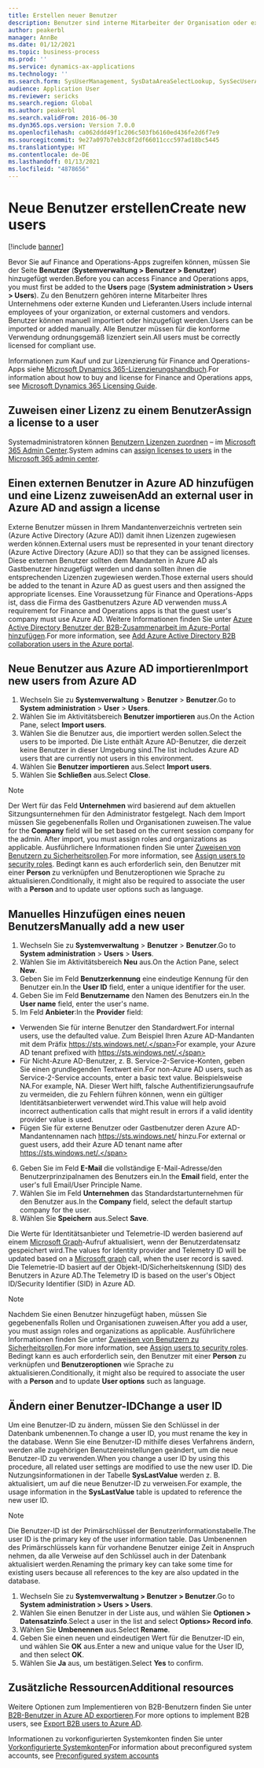 ```yaml
---
title: Erstellen neuer Benutzer
description: Benutzer sind interne Mitarbeiter der Organisation oder externe Debitoren und Kreditoren, die Zugriff auf Microsoft Dynamics AX anfordern, ihre Einzelvorgänge auszuführen.
author: peakerbl
manager: AnnBe
ms.date: 01/12/2021
ms.topic: business-process
ms.prod: ''
ms.service: dynamics-ax-applications
ms.technology: ''
ms.search.form: SysUserManagement, SysDataAreaSelectLookup, SysSecUserAddRoles, SysUserMSODSUserImport
audience: Application User
ms.reviewer: sericks
ms.search.region: Global
ms.author: peakerbl
ms.search.validFrom: 2016-06-30
ms.dyn365.ops.version: Version 7.0.0
ms.openlocfilehash: ca062ddd49f1c206c503fb6160ed436fe2d6f7e9
ms.sourcegitcommit: 9e27a097b7eb3c8f2df66011ccc597ad18bc5445
ms.translationtype: HT
ms.contentlocale: de-DE
ms.lasthandoff: 01/13/2021
ms.locfileid: "4878656"
---
```

# <a name="create-new-users"></a><span data-ttu-id="5840a-103">Neue Benutzer erstellen</span><span class="sxs-lookup"><span data-stu-id="5840a-103">Create new users</span></span>

[!include [banner](../../includes/banner.md)]

<span data-ttu-id="5840a-104">Bevor Sie auf Finance and Operations-Apps zugreifen können, müssen Sie der Seite **Benutzer** (**Systemverwaltung \> Benutzer \> Benutzer**) hinzugefügt werden.</span><span class="sxs-lookup"><span data-stu-id="5840a-104">Before you can access Finance and Operations apps, you must first be added to the **Users** page (**System administration \> Users \> Users**).</span></span> <span data-ttu-id="5840a-105">Zu den Benutzern gehören interne Mitarbeiter Ihres Unternehmens oder externe Kunden und Lieferanten.</span><span class="sxs-lookup"><span data-stu-id="5840a-105">Users include internal employees of your organization, or external customers and vendors.</span></span> <span data-ttu-id="5840a-106">Benutzer können manuell importiert oder hinzugefügt werden.</span><span class="sxs-lookup"><span data-stu-id="5840a-106">Users can be imported or added manually.</span></span> <span data-ttu-id="5840a-107">Alle Benutzer müssen für die konforme Verwendung ordnungsgemäß lizenziert sein.</span><span class="sxs-lookup"><span data-stu-id="5840a-107">All users must be correctly licensed for compliant use.</span></span>

<span data-ttu-id="5840a-108">Informationen zum Kauf und zur Lizenzierung für Finance and Operations-Apps siehe [Microsoft Dynamics 365-Lizenzierungshandbuch](https://go.microsoft.com/fwlink/?LinkId=866544&amp;clcid=0x409).</span><span class="sxs-lookup"><span data-stu-id="5840a-108">For information about how to buy and license for Finance and Operations apps, see [Microsoft Dynamics 365 Licensing Guide](https://go.microsoft.com/fwlink/?LinkId=866544&amp;clcid=0x409).</span></span>

## <a name="assign-a-license-to-a-user"></a><span data-ttu-id="5840a-109">Zuweisen einer Lizenz zu einem Benutzer</span><span class="sxs-lookup"><span data-stu-id="5840a-109">Assign a license to a user</span></span>
<span data-ttu-id="5840a-110">Systemadministratoren können [Benutzern Lizenzen zuordnen](https://docs.microsoft.com/office365/admin/subscriptions-and-billing/assign-licenses-to-users?view=o365-worldwide) – im [Microsoft 365 Admin Center](https://docs.microsoft.com/office365/admin/admin-overview/about-the-admin-center?view=o365-worldwide).</span><span class="sxs-lookup"><span data-stu-id="5840a-110">System admins can [assign licenses to users](https://docs.microsoft.com/office365/admin/subscriptions-and-billing/assign-licenses-to-users?view=o365-worldwide) in the [Microsoft 365 admin center](https://docs.microsoft.com/office365/admin/admin-overview/about-the-admin-center?view=o365-worldwide).</span></span>

## <a name="add-an-external-user-in-azure-ad-and-assign-a-license"></a><span data-ttu-id="5840a-111">Einen externen Benutzer in Azure AD hinzufügen und eine Lizenz zuweisen</span><span class="sxs-lookup"><span data-stu-id="5840a-111">Add an external user in Azure AD and assign a license</span></span> 
<span data-ttu-id="5840a-112">Externe Benutzer müssen in Ihrem Mandantenverzeichnis vertreten sein (Azure Active Directory (Azure AD)) damit ihnen Lizenzen zugewiesen werden können.</span><span class="sxs-lookup"><span data-stu-id="5840a-112">External users must be represented in your tenant directory (Azure Active Directory (Azure AD)) so that they can be assigned licenses.</span></span> <span data-ttu-id="5840a-113">Diese externen Benutzer sollten dem Mandanten in Azure AD als Gastbenutzer hinzugefügt werden und dann sollten ihnen die entsprechenden Lizenzen zugewiesen werden.</span><span class="sxs-lookup"><span data-stu-id="5840a-113">Those external users should be added to the tenant in Azure AD as guest users and then assigned the appropriate licenses.</span></span> <span data-ttu-id="5840a-114">Eine Voraussetzung für Finance and Operations-Apps ist, dass die Firma des Gastbenutzers Azure AD verwenden muss.</span><span class="sxs-lookup"><span data-stu-id="5840a-114">A requirement for Finance and Operations apps is that the guest user's company must use Azure AD.</span></span> <span data-ttu-id="5840a-115">Weitere Informationen finden Sie unter [Azure Active Directory Benutzer der B2B-Zusammenarbeit im Azure-Portal hinzufügen](https://docs.microsoft.com/azure/active-directory/b2b/add-users-administrator).</span><span class="sxs-lookup"><span data-stu-id="5840a-115">For more information, see [Add Azure Active Directory B2B collaboration users in the Azure portal](https://docs.microsoft.com/azure/active-directory/b2b/add-users-administrator).</span></span>

## <a name="import-new-users-from-azure-ad"></a><span data-ttu-id="5840a-116">Neue Benutzer aus Azure AD importieren</span><span class="sxs-lookup"><span data-stu-id="5840a-116">Import new users from Azure AD</span></span> 
1. <span data-ttu-id="5840a-117">Wechseln Sie zu **Systemverwaltung** \> **Benutzer** \> **Benutzer**.</span><span class="sxs-lookup"><span data-stu-id="5840a-117">Go to **System administration** \> **User** \> **Users**.</span></span>
2. <span data-ttu-id="5840a-118">Wählen Sie im Aktivitätsbereich **Benutzer importieren** aus.</span><span class="sxs-lookup"><span data-stu-id="5840a-118">On the Action Pane, select **Import users**.</span></span>
3. <span data-ttu-id="5840a-119">Wählen Sie die Benutzer aus, die importiert werden sollen.</span><span class="sxs-lookup"><span data-stu-id="5840a-119">Select the users to be imported.</span></span> <span data-ttu-id="5840a-120">Die Liste enthält Azure AD-Benutzer, die derzeit keine Benutzer in dieser Umgebung sind.</span><span class="sxs-lookup"><span data-stu-id="5840a-120">The list includes Azure AD users that are currently not users in this environment.</span></span>
4. <span data-ttu-id="5840a-121">Wählen Sie **Benutzer importieren** aus.</span><span class="sxs-lookup"><span data-stu-id="5840a-121">Select **Import users**.</span></span>
5. <span data-ttu-id="5840a-122">Wählen Sie **Schließen** aus.</span><span class="sxs-lookup"><span data-stu-id="5840a-122">Select **Close**.</span></span>

> [!NOTE]
> <span data-ttu-id="5840a-123">Der Wert für das Feld **Unternehmen** wird basierend auf dem aktuellen Sitzungsunternehmen für den Administrator festgelegt. Nach dem Import müssen Sie gegebenenfalls Rollen und Organisationen zuweisen.</span><span class="sxs-lookup"><span data-stu-id="5840a-123">The value for the **Company** field will be set based on the current session company for the admin. After import, you must assign roles and organizations as applicable.</span></span> <span data-ttu-id="5840a-124">Ausführlichere Informationen finden Sie unter [Zuweisen von Benutzern zu Sicherheitsrollen](assign-users-security-roles.md).</span><span class="sxs-lookup"><span data-stu-id="5840a-124">For more information, see [Assign users to security roles](assign-users-security-roles.md).</span></span> <span data-ttu-id="5840a-125">Bedingt kann es auch erforderlich sein, den Benutzer mit einer **Person** zu verknüpfen und Benutzeroptionen wie Sprache zu aktualisieren.</span><span class="sxs-lookup"><span data-stu-id="5840a-125">Conditionally, it might also be required to associate the user with a **Person** and to update user options such as language.</span></span>

## <a name="manually-add-a-new-user"></a><span data-ttu-id="5840a-126">Manuelles Hinzufügen eines neuen Benutzers</span><span class="sxs-lookup"><span data-stu-id="5840a-126">Manually add a new user</span></span>
1. <span data-ttu-id="5840a-127">Wechseln Sie zu **Systemverwaltung** \> **Benutzer** \> **Benutzer**.</span><span class="sxs-lookup"><span data-stu-id="5840a-127">Go to **System administration** \> **Users** \> **Users**.</span></span>
2. <span data-ttu-id="5840a-128">Wählen Sie im Aktivitätsbereich **Neu** aus.</span><span class="sxs-lookup"><span data-stu-id="5840a-128">On the Action Pane, select **New**.</span></span>
3. <span data-ttu-id="5840a-129">Geben Sie im Feld **Benutzerkennung** eine eindeutige Kennung für den Benutzer ein.</span><span class="sxs-lookup"><span data-stu-id="5840a-129">In the **User ID** field, enter a unique identifier for the user.</span></span>   
4. <span data-ttu-id="5840a-130">Geben Sie im Feld **Benutzername** den Namen des Benutzers ein.</span><span class="sxs-lookup"><span data-stu-id="5840a-130">In the **User name** field, enter the user's name.</span></span>  
5. <span data-ttu-id="5840a-131">Im Feld **Anbieter**:</span><span class="sxs-lookup"><span data-stu-id="5840a-131">In the **Provider** field:</span></span>
 - <span data-ttu-id="5840a-132">Verwenden Sie für interne Benutzer den Standardwert.</span><span class="sxs-lookup"><span data-stu-id="5840a-132">For internal users, use the defaulted value.</span></span> <span data-ttu-id="5840a-133">Zum Beispiel Ihren Azure AD-Mandanten mit dem Präfix https://sts.windows.net/.</span><span class="sxs-lookup"><span data-stu-id="5840a-133">For example, your Azure AD tenant prefixed with https://sts.windows.net/.</span></span>  
 - <span data-ttu-id="5840a-134">Für Nicht-Azure AD-Benutzer, z. B. Service-2-Service-Konten, geben Sie einen grundlegenden Textwert ein.</span><span class="sxs-lookup"><span data-stu-id="5840a-134">For non-Azure AD users, such as Service-2-Service accounts, enter a basic text value.</span></span> <span data-ttu-id="5840a-135">Beispielsweise NA.</span><span class="sxs-lookup"><span data-stu-id="5840a-135">For example, NA.</span></span> <span data-ttu-id="5840a-136">Dieser Wert hilft, falsche Authentifizierungsaufrufe zu vermeiden, die zu Fehlern führen können, wenn ein gültiger Identitätsanbieterwert verwendet wird.</span><span class="sxs-lookup"><span data-stu-id="5840a-136">This value will help avoid incorrect authentication calls that might result in errors if a valid identity provider value is used.</span></span>  
 - <span data-ttu-id="5840a-137">Fügen Sie für externe Benutzer oder Gastbenutzer deren Azure AD-Mandantennamen nach https://sts.windows.net/ hinzu.</span><span class="sxs-lookup"><span data-stu-id="5840a-137">For external or guest users, add their Azure AD tenant name after https://sts.windows.net/.</span></span>
6. <span data-ttu-id="5840a-138">Geben Sie im Feld **E-Mail** die vollständige E-Mail-Adresse/den Benutzerprinzipalnamen des Benutzers ein.</span><span class="sxs-lookup"><span data-stu-id="5840a-138">In the **Email** field, enter the user's full Email/User Principle Name.</span></span>  
7. <span data-ttu-id="5840a-139">Wählen Sie im Feld **Unternehmen** das Standardstartunternehmen für den Benutzer aus.</span><span class="sxs-lookup"><span data-stu-id="5840a-139">In the **Company** field, select the default startup company for the user.</span></span> 
8. <span data-ttu-id="5840a-140">Wählen Sie **Speichern** aus.</span><span class="sxs-lookup"><span data-stu-id="5840a-140">Select **Save**.</span></span>

<span data-ttu-id="5840a-141">Die Werte für Identitätsanbieter und Telemetrie-ID werden basierend auf einem [Microsoft Graph](https://docs.microsoft.com/graph/overview)-Aufruf aktualisiert, wenn der Benutzerdatensatz gespeichert wird.</span><span class="sxs-lookup"><span data-stu-id="5840a-141">The values for Identity provider and Telemetry ID will be updated based on a [Microsoft graph](https://docs.microsoft.com/graph/overview) call, when the user record is saved.</span></span> <span data-ttu-id="5840a-142">Die Telemetrie-ID basiert auf der Objekt-ID/Sicherheitskennung (SID) des Benutzers in Azure AD.</span><span class="sxs-lookup"><span data-stu-id="5840a-142">The Telemetry ID is based on the user's Object ID/Security Identifier (SID) in Azure AD.</span></span>

> [!NOTE]
> <span data-ttu-id="5840a-143">Nachdem Sie einen Benutzer hinzugefügt haben, müssen Sie gegebenenfalls Rollen und Organisationen zuweisen.</span><span class="sxs-lookup"><span data-stu-id="5840a-143">After you add a user, you must assign roles and organizations as applicable.</span></span> <span data-ttu-id="5840a-144">Ausführlichere Informationen finden Sie unter [Zuweisen von Benutzern zu Sicherheitsrollen](assign-users-security-roles.md).</span><span class="sxs-lookup"><span data-stu-id="5840a-144">For more information, see [Assign users to security roles](assign-users-security-roles.md).</span></span> <span data-ttu-id="5840a-145">Bedingt kann es auch erforderlich sein, den Benutzer mit einer **Person** zu verknüpfen und **Benutzeroptionen** wie Sprache zu aktualisieren.</span><span class="sxs-lookup"><span data-stu-id="5840a-145">Conditionally, it might also be required to associate the user with a **Person** and to update **User options** such as language.</span></span>

## <a name="change-a-user-id"></a><span data-ttu-id="5840a-146">Ändern einer Benutzer-ID</span><span class="sxs-lookup"><span data-stu-id="5840a-146">Change a user ID</span></span>
<span data-ttu-id="5840a-147">Um eine Benutzer-ID zu ändern, müssen Sie den Schlüssel in der Datenbank umbenennen.</span><span class="sxs-lookup"><span data-stu-id="5840a-147">To change a user ID, you must rename the key in the database.</span></span> <span data-ttu-id="5840a-148">Wenn Sie eine Benutzer-ID mithilfe dieses Verfahrens ändern, werden alle zugehörigen Benutzereinstellungen geändert, um die neue Benutzer-ID zu verwenden.</span><span class="sxs-lookup"><span data-stu-id="5840a-148">When you change a user ID by using this procedure, all related user settings are modified to use the new user ID.</span></span> <span data-ttu-id="5840a-149">Die Nutzungsinformationen in der Tabelle **SysLastValue** werden z. B. aktualisiert, um auf die neue Benutzer-ID zu verweisen.</span><span class="sxs-lookup"><span data-stu-id="5840a-149">For example, the usage information in the **SysLastValue** table is updated to reference the new user ID.</span></span>

> [!NOTE]
> <span data-ttu-id="5840a-150">Die Benutzer-ID ist der Primärschlüssel der Benutzerinformationstabelle.</span><span class="sxs-lookup"><span data-stu-id="5840a-150">The user ID is the primary key of the user information table.</span></span> <span data-ttu-id="5840a-151">Das Umbenennen des Primärschlüssels kann für vorhandene Benutzer einige Zeit in Anspruch nehmen, da alle Verweise auf den Schlüssel auch in der Datenbank aktualisiert werden.</span><span class="sxs-lookup"><span data-stu-id="5840a-151">Renaming the primary key can take some time for existing users because all references to the key are also updated in the database.</span></span> 

1. <span data-ttu-id="5840a-152">Wechseln Sie zu **Systemverwaltung \> Benutzer \> Benutzer**.</span><span class="sxs-lookup"><span data-stu-id="5840a-152">Go to **System administration \> Users \> Users**.</span></span>
2. <span data-ttu-id="5840a-153">Wählen Sie einen Benutzer in der Liste aus, und wählen Sie **Optionen \> Datensatzinfo**.</span><span class="sxs-lookup"><span data-stu-id="5840a-153">Select a user in the list and select **Options\> Record info**.</span></span>
3. <span data-ttu-id="5840a-154">Wählen Sie **Umbenennen** aus.</span><span class="sxs-lookup"><span data-stu-id="5840a-154">Select **Rename**.</span></span>
4. <span data-ttu-id="5840a-155">Geben Sie einen neuen und eindeutigen Wert für die Benutzer-ID ein, und wählen Sie **OK** aus.</span><span class="sxs-lookup"><span data-stu-id="5840a-155">Enter a new and unique value for the User ID, and then select **OK**.</span></span> 
5. <span data-ttu-id="5840a-156">Wählen Sie **Ja** aus, um bestätigen.</span><span class="sxs-lookup"><span data-stu-id="5840a-156">Select **Yes** to confirm.</span></span>

## <a name="additional-resources"></a><span data-ttu-id="5840a-157">Zusätzliche Ressourcen</span><span class="sxs-lookup"><span data-stu-id="5840a-157">Additional resources</span></span>

<span data-ttu-id="5840a-158">Weitere Optionen zum Implementieren von B2B-Benutzern finden Sie unter [B2B-Benutzer in Azure AD exportieren](../implement-b2b.md).</span><span class="sxs-lookup"><span data-stu-id="5840a-158">For more options to implement B2B users, see [Export B2B users to Azure AD](../implement-b2b.md).</span></span>

<span data-ttu-id="5840a-159">Informationen zu vorkonfigurierten Systemkonten finden Sie unter [Vorkonfigurierte Systemkonten](../pre-configured-system-accounts.md)</span><span class="sxs-lookup"><span data-stu-id="5840a-159">For information about preconfigured system accounts, see [Preconfigured system accounts](../pre-configured-system-accounts.md)</span></span>
